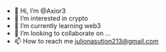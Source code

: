 - 👋 Hi, I’m @Axior3
- 👀 I’m interested in crypto
- 🌱 I’m currently learning web3
- 💞️ I’m looking to collaborate on ...
- 📫 How to reach me julionasution213@gmail.com

<!---
Axior3/Axior3 is a ✨ special ✨ repository because its `README.md` (this file) appears on your GitHub profile.
You can click the Preview link to take a look at your changes.
--->
